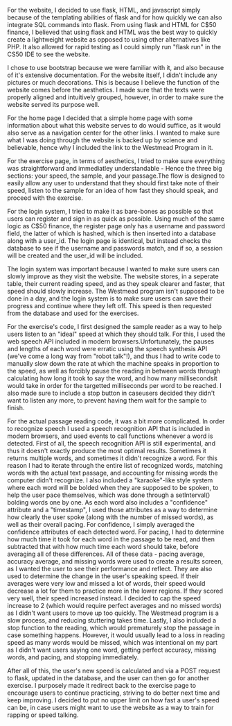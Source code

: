 For the website, I decided to use flask, HTML, and javascript simply because of the templating abilities of flask
and for how quickly we can also integrate SQL commands into flask. From using flask and HTML for C$50 finance, I believed that
using flask and HTML was the best way to quickly create a lightweight website as opposed to using other alternatives like PHP.
It also allowed for rapid testing as I could simply run "flask run" in the CS50 IDE to see the website.

I chose to use bootstrap because we were familiar with it, and also because of it's extensive documentation. For the website itself,
I didn't include any pictures or much decorations. This is because I believe the function of the website comes before the aesthetics.
I made sure that the texts were properly aligned and intuitively grouped, however, in order to make sure the website served its
purpose well.

For the home page I decided that a simple home page with some information about what this website serves to do would suffice,
as it would also serve as a navigation center for the other links. I wanted to make sure what I was doing through the website
is backed up by science and believable, hence why I included the link to the Westmead Program in it.

For the exercise page, in terms of aesthetics, I tried to make sure everything was straightforward and immediatley understandable -
Hence the three big sections: your speed, the sample, and your passage.The flow is designed to easily allow any user to understand
that they should first take note of their speed, listen to the sample for an idea of how fast they should speak, and proceed with the
exercise.

For the login system, I tried to make it as bare-bones as possible so that users can register and sign in as quick as possible.
Using much of the same logic as C$50 finance, the register page only has a username and password field, the latter of which is hashed,
which is then inserted into a database along with a user_id. The login page is identical, but instead checks the database to see
if the username and passwords match, and if so, a session will be created and the user_id will be included.

The login system was important because I wanted to make sure users can slowly improve as they visit the website. The website stores,
in a seperate table, their current reading speed, and as they speak clearer and faster, that speed should slowly increase. The
Westmead program isn't supposed to be done in a day, and the login system is to make sure users can save their progress and continue
where they left off. This speed is then requested from the database and used for the exercises.

For the exercise's code, I first designed the sample reader as a way to help users listen to an "ideal" speed at which they should
talk. For this, I used the web speech API included in modern browsers.Unfortunately, the pauses and lengths of each word were erratic
using the speech synthesis API (we've come a long way from "robot talk"!), and thus I had to write code to manually slow down the rate
at which the machine speaks in proportion to the speed, as well as forcibly pause the reading in between words through calculating how long it
took to say the word, and how many millisecondsit would take in order for the targetted milliseconds per word to be reached.
I also made sure to include a stop button in caseusers decided they didn't want to listen any more, to prevent
having them wait for the sample to finish.

For the actual passage reading code, it was a bit more complicated. In order to recognize speech I used a speech recognition API that
is included in modern browsers, and used events to call functions whenever a word is detected. First of all, the speech recognition API is still experimental,
and thus it doesn't exactly produce the most optimal results. Sometimes it returns multiple words, and sometimes it didn't recognize
a word. For this reason I had to iterate through the entire list of recognized words, matching words with the actual text passage, and
accounting for missing words the computer didn't recognize. I also included a "karaoke"-like style system where each word will be bolded
when they are supposed to be spoken, to help the user pace themselves, which was done through a setInterval() bolding words one by one.
As each word also includes a "confidence" attribute and a "timestamp", I used those attributes as a way to determine how clearly the user spoke
(along with the number of missed words), as well as their overall pacing. For confidence, I simply averaged the confidence attributes of each detected word.
For pacing, I had to determine how much time it took for each word in the passage to be read, and then subtracted that with how much time each word should take,
before averaging all of these differences. All of these data - pacing average, accuracy average, and missing words were used to
create a results screen, as I wanted the user to see their performance and reflect. They are also used to determine the change in the
user's speaking speed. If their averages were very low and missed a lot of words, their speed would decrease a lot for them to practice
more in the lower regions. If they scored very well, their speed increased instead. I decided to cap the speed increase to 2 (which
would require perfect averages and no missed words) as I didn't want users to move up too quickly. The Westmead program is a slow
process, and reducing stuttering takes time. Lastly, I also included a stop function to the reading, which would prematurely stop
the passage in case something happens. However, it would usually lead to a loss in reading speed as many words would be missed, which
was intentional on my part as I didn't want users saying one word, getting perfect accuracy, missing words, and pacing, and stopping
immediately.

After all of this, the user's new speed is calculated and via a POST request to flask, updated in the database, and the user can then
go for another exercise. I purposely made it redirect back to the exercise page to encourage users to continue practicing, striving to
do better next time and keep improving. I decided to put no upper limit on how fast a user's speed can be, in case users might want to
use the website as a way to train for rapping or speed talking.
